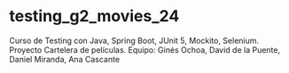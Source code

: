 # testing_g2_movies_24
Curso de Testing con Java, Spring Boot, JUnit 5, Mockito, Selenium. Proyecto Cartelera de películas.
Equipo: Ginés Ochoa, David de la Puente, Daniel Miranda, Ana Cascante
